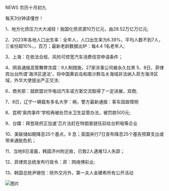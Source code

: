 NEWS 农历十月初九

每天3分钟读懂世！

1、地方化债压力大大减轻！我国化债资源10万亿元，由29.52万亿万亿元;

2、2023年各地人口出生率：全年人，人口出生率为6.39%，平均人数不到7人，三省份超10%，，百万；最新老龄数据出炉：每4.4 1名老年人;

3、上海：在依法合规、风险可控宽汽车消费信贷申请条件；

4、网易通报高管舞弊贪腐：9人制措施，27家涉事公司被永久拉黑 5、8日，菲律宾出台所谓'海洋区道法'，将中国黄岩岛和南沙群岛关海域非法纳入菲方海洋区域，外华大使提出严正交涉;

6、商务部：就欧盟对华电动汽车诺方案交流取得了一定进展，双商;

7、8日，辽宁一辆载有多名大学：祸，警方最新通报：客车因故障侧

8、昆明'臭肉事件'学校再被处罚水卫生监管办法，被罚款500元;

9、台媒：拜登政府正加速'芯片法赶在特朗普就任前给台积电等企业

10、美联储如期降息25个基点，9 息；英国央行7日宣布降息25个基告预算支出或带来通胀危机；

11、当地8日凌晨，韩国济州附近故，已致2人遇难12人失踪；

12、菲律宾总统发布行政令：菲：网络博彩业;

13、韩国总统尹锡悦：除外交月外，第一夫人金建希所有公开活动

![图片](https://api.03c3.cn/api/zb)
